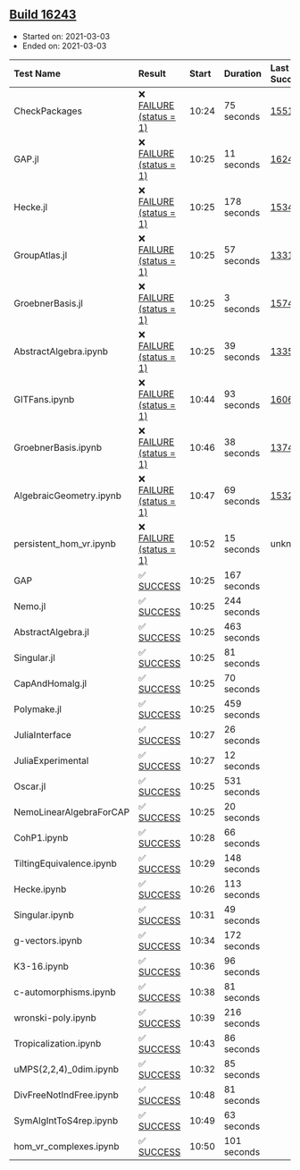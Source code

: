 ## [Build 16243](https://oscarci.mathematik.uni-kl.de/job/oscar/16243/)

* Started on: 2021-03-03
* Ended on: 2021-03-03

| Test Name    | Result | Start | Duration | Last Success | First Failure |
|:-------------|:-------|:------|:---------|:-------------|:--------------|
| CheckPackages | ❌ [FAILURE (status = 1)](https://oscarci.mathematik.uni-kl.de/job/oscar/16243/artifact/logs/build-16243/CheckPackages.log) | 10:24 | 75 seconds | [15514](https://oscarci.mathematik.uni-kl.de/job/oscar/15514/) | [15515](https://oscarci.mathematik.uni-kl.de/job/oscar/15515/) |
| GAP.jl | ❌ [FAILURE (status = 1)](https://oscarci.mathematik.uni-kl.de/job/oscar/16243/artifact/logs/build-16243/GAP.jl.log) | 10:25 | 11 seconds | [16242](https://oscarci.mathematik.uni-kl.de/job/oscar/16242/) | [16243](https://oscarci.mathematik.uni-kl.de/job/oscar/16243/) |
| Hecke.jl | ❌ [FAILURE (status = 1)](https://oscarci.mathematik.uni-kl.de/job/oscar/16243/artifact/logs/build-16243/Hecke.jl.log) | 10:25 | 178 seconds | [15344](https://oscarci.mathematik.uni-kl.de/job/oscar/15344/) | [15348](https://oscarci.mathematik.uni-kl.de/job/oscar/15348/) |
| GroupAtlas.jl | ❌ [FAILURE (status = 1)](https://oscarci.mathematik.uni-kl.de/job/oscar/16243/artifact/logs/build-16243/GroupAtlas.jl.log) | 10:25 | 57 seconds | [13311](https://oscarci.mathematik.uni-kl.de/job/oscar/13311/) | [13312](https://oscarci.mathematik.uni-kl.de/job/oscar/13312/) |
| GroebnerBasis.jl | ❌ [FAILURE (status = 1)](https://oscarci.mathematik.uni-kl.de/job/oscar/16243/artifact/logs/build-16243/GroebnerBasis.jl.log) | 10:25 | 3 seconds | [15745](https://oscarci.mathematik.uni-kl.de/job/oscar/15745/) | [15746](https://oscarci.mathematik.uni-kl.de/job/oscar/15746/) |
| AbstractAlgebra.ipynb | ❌ [FAILURE (status = 1)](https://oscarci.mathematik.uni-kl.de/job/oscar/16243/artifact/logs/build-16243/AbstractAlgebra.ipynb.log) | 10:25 | 39 seconds | [13355](https://oscarci.mathematik.uni-kl.de/job/oscar/13355/) | [13356](https://oscarci.mathematik.uni-kl.de/job/oscar/13356/) |
| GITFans.ipynb | ❌ [FAILURE (status = 1)](https://oscarci.mathematik.uni-kl.de/job/oscar/16243/artifact/logs/build-16243/GITFans.ipynb.log) | 10:44 | 93 seconds | [16068](https://oscarci.mathematik.uni-kl.de/job/oscar/16068/) | [16069](https://oscarci.mathematik.uni-kl.de/job/oscar/16069/) |
| GroebnerBasis.ipynb | ❌ [FAILURE (status = 1)](https://oscarci.mathematik.uni-kl.de/job/oscar/16243/artifact/logs/build-16243/GroebnerBasis.ipynb.log) | 10:46 | 38 seconds | [13748](https://oscarci.mathematik.uni-kl.de/job/oscar/13748/) | [13749](https://oscarci.mathematik.uni-kl.de/job/oscar/13749/) |
| AlgebraicGeometry.ipynb | ❌ [FAILURE (status = 1)](https://oscarci.mathematik.uni-kl.de/job/oscar/16243/artifact/logs/build-16243/AlgebraicGeometry.ipynb.log) | 10:47 | 69 seconds | [15322](https://oscarci.mathematik.uni-kl.de/job/oscar/15322/) | [15323](https://oscarci.mathematik.uni-kl.de/job/oscar/15323/) |
| persistent_hom_vr.ipynb | ❌ [FAILURE (status = 1)](https://oscarci.mathematik.uni-kl.de/job/oscar/16243/artifact/logs/build-16243/persistent_hom_vr.ipynb.log) | 10:52 | 15 seconds | unknown | unknown |
| GAP | ✅ [SUCCESS](https://oscarci.mathematik.uni-kl.de/job/oscar/16243/artifact/logs/build-16243/GAP.log) | 10:25 | 167 seconds |  |  |
| Nemo.jl | ✅ [SUCCESS](https://oscarci.mathematik.uni-kl.de/job/oscar/16243/artifact/logs/build-16243/Nemo.jl.log) | 10:25 | 244 seconds |  |  |
| AbstractAlgebra.jl | ✅ [SUCCESS](https://oscarci.mathematik.uni-kl.de/job/oscar/16243/artifact/logs/build-16243/AbstractAlgebra.jl.log) | 10:25 | 463 seconds |  |  |
| Singular.jl | ✅ [SUCCESS](https://oscarci.mathematik.uni-kl.de/job/oscar/16243/artifact/logs/build-16243/Singular.jl.log) | 10:25 | 81 seconds |  |  |
| CapAndHomalg.jl | ✅ [SUCCESS](https://oscarci.mathematik.uni-kl.de/job/oscar/16243/artifact/logs/build-16243/CapAndHomalg.jl.log) | 10:25 | 70 seconds |  |  |
| Polymake.jl | ✅ [SUCCESS](https://oscarci.mathematik.uni-kl.de/job/oscar/16243/artifact/logs/build-16243/Polymake.jl.log) | 10:25 | 459 seconds |  |  |
| JuliaInterface | ✅ [SUCCESS](https://oscarci.mathematik.uni-kl.de/job/oscar/16243/artifact/logs/build-16243/JuliaInterface.log) | 10:27 | 26 seconds |  |  |
| JuliaExperimental | ✅ [SUCCESS](https://oscarci.mathematik.uni-kl.de/job/oscar/16243/artifact/logs/build-16243/JuliaExperimental.log) | 10:27 | 12 seconds |  |  |
| Oscar.jl | ✅ [SUCCESS](https://oscarci.mathematik.uni-kl.de/job/oscar/16243/artifact/logs/build-16243/Oscar.jl.log) | 10:25 | 531 seconds |  |  |
| NemoLinearAlgebraForCAP | ✅ [SUCCESS](https://oscarci.mathematik.uni-kl.de/job/oscar/16243/artifact/logs/build-16243/NemoLinearAlgebraForCAP.log) | 10:25 | 20 seconds |  |  |
| CohP1.ipynb | ✅ [SUCCESS](https://oscarci.mathematik.uni-kl.de/job/oscar/16243/artifact/logs/build-16243/CohP1.ipynb.log) | 10:28 | 66 seconds |  |  |
| TiltingEquivalence.ipynb | ✅ [SUCCESS](https://oscarci.mathematik.uni-kl.de/job/oscar/16243/artifact/logs/build-16243/TiltingEquivalence.ipynb.log) | 10:29 | 148 seconds |  |  |
| Hecke.ipynb | ✅ [SUCCESS](https://oscarci.mathematik.uni-kl.de/job/oscar/16243/artifact/logs/build-16243/Hecke.ipynb.log) | 10:26 | 113 seconds |  |  |
| Singular.ipynb | ✅ [SUCCESS](https://oscarci.mathematik.uni-kl.de/job/oscar/16243/artifact/logs/build-16243/Singular.ipynb.log) | 10:31 | 49 seconds |  |  |
| g-vectors.ipynb | ✅ [SUCCESS](https://oscarci.mathematik.uni-kl.de/job/oscar/16243/artifact/logs/build-16243/g-vectors.ipynb.log) | 10:34 | 172 seconds |  |  |
| K3-16.ipynb | ✅ [SUCCESS](https://oscarci.mathematik.uni-kl.de/job/oscar/16243/artifact/logs/build-16243/K3-16.ipynb.log) | 10:36 | 96 seconds |  |  |
| c-automorphisms.ipynb | ✅ [SUCCESS](https://oscarci.mathematik.uni-kl.de/job/oscar/16243/artifact/logs/build-16243/c-automorphisms.ipynb.log) | 10:38 | 81 seconds |  |  |
| wronski-poly.ipynb | ✅ [SUCCESS](https://oscarci.mathematik.uni-kl.de/job/oscar/16243/artifact/logs/build-16243/wronski-poly.ipynb.log) | 10:39 | 216 seconds |  |  |
| Tropicalization.ipynb | ✅ [SUCCESS](https://oscarci.mathematik.uni-kl.de/job/oscar/16243/artifact/logs/build-16243/Tropicalization.ipynb.log) | 10:43 | 86 seconds |  |  |
| uMPS(2,2,4)_0dim.ipynb | ✅ [SUCCESS](https://oscarci.mathematik.uni-kl.de/job/oscar/16243/artifact/logs/build-16243/uMPS-2-2-4-_0dim.ipynb.log) | 10:32 | 85 seconds |  |  |
| DivFreeNotIndFree.ipynb | ✅ [SUCCESS](https://oscarci.mathematik.uni-kl.de/job/oscar/16243/artifact/logs/build-16243/DivFreeNotIndFree.ipynb.log) | 10:48 | 81 seconds |  |  |
| SymAlgIntToS4rep.ipynb | ✅ [SUCCESS](https://oscarci.mathematik.uni-kl.de/job/oscar/16243/artifact/logs/build-16243/SymAlgIntToS4rep.ipynb.log) | 10:49 | 63 seconds |  |  |
| hom_vr_complexes.ipynb | ✅ [SUCCESS](https://oscarci.mathematik.uni-kl.de/job/oscar/16243/artifact/logs/build-16243/hom_vr_complexes.ipynb.log) | 10:50 | 101 seconds |  |  |
